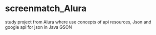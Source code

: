 # screenmatch_Alura
study project from Alura where use concepts of api resources, Json and google api for json in Java GSON
